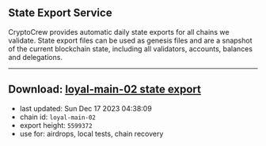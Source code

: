 ## State Export Service
CryptoCrew provides automatic daily state exports for all chains we validate. State export files can be used as genesis files and are a snapshot of the current blockchain state, including all validators, accounts, balances and delegations.

---
**Download: [loyal-main-02 state export](https://dl.ccvalidators.com/SERVICE/loyal/loyal-main-02_export_5599372.json)**
---

- last updated: Sun Dec 17 2023 04:38:09
- chain id: `loyal-main-02`
- export height: `5599372`
- use for: airdrops, local tests, chain recovery
